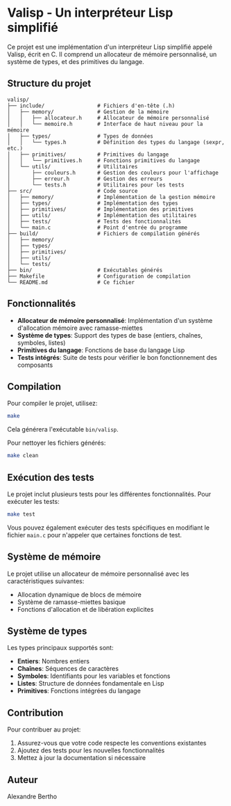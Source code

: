 # Valisp - Un interpréteur Lisp simplifié

Ce projet est une implémentation d'un interpréteur Lisp simplifié appelé Valisp, écrit en C. Il comprend un allocateur de mémoire personnalisé, un système de types, et des primitives du langage.

## Structure du projet

```
valisp/
├── include/                 # Fichiers d'en-tête (.h)
│   ├── memory/              # Gestion de la mémoire
│   │   ├── allocateur.h     # Allocateur de mémoire personnalisé
│   │   └── memoire.h        # Interface de haut niveau pour la mémoire
│   ├── types/               # Types de données
│   │   └── types.h          # Définition des types du langage (sexpr, etc.)
│   ├── primitives/          # Primitives du langage
│   │   └── primitives.h     # Fonctions primitives du langage
│   └── utils/               # Utilitaires
│       ├── couleurs.h       # Gestion des couleurs pour l'affichage
│       ├── erreur.h         # Gestion des erreurs
│       └── tests.h          # Utilitaires pour les tests
├── src/                     # Code source
│   ├── memory/              # Implémentation de la gestion mémoire
│   ├── types/               # Implémentation des types
│   ├── primitives/          # Implémentation des primitives
│   ├── utils/               # Implémentation des utilitaires
│   ├── tests/               # Tests des fonctionnalités
│   └── main.c               # Point d'entrée du programme
├── build/                   # Fichiers de compilation générés
│   ├── memory/
│   ├── types/
│   ├── primitives/
│   ├── utils/
│   └── tests/
├── bin/                     # Exécutables générés
├── Makefile                 # Configuration de compilation
└── README.md                # Ce fichier
```

## Fonctionnalités

- **Allocateur de mémoire personnalisé**: Implémentation d'un système d'allocation mémoire avec ramasse-miettes
- **Système de types**: Support des types de base (entiers, chaînes, symboles, listes)
- **Primitives du langage**: Fonctions de base du langage Lisp
- **Tests intégrés**: Suite de tests pour vérifier le bon fonctionnement des composants

## Compilation

Pour compiler le projet, utilisez:

```bash
make
```

Cela générera l'exécutable `bin/valisp`.

Pour nettoyer les fichiers générés:

```bash
make clean
```

## Exécution des tests

Le projet inclut plusieurs tests pour les différentes fonctionnalités. Pour exécuter les tests:

```bash
make test
```

Vous pouvez également exécuter des tests spécifiques en modifiant le fichier `main.c` pour n'appeler que certaines fonctions de test.

## Système de mémoire

Le projet utilise un allocateur de mémoire personnalisé avec les caractéristiques suivantes:
- Allocation dynamique de blocs de mémoire
- Système de ramasse-miettes basique
- Fonctions d'allocation et de libération explicites

## Système de types

Les types principaux supportés sont:
- **Entiers**: Nombres entiers
- **Chaînes**: Séquences de caractères
- **Symboles**: Identifiants pour les variables et fonctions
- **Listes**: Structure de données fondamentale en Lisp
- **Primitives**: Fonctions intégrées du langage

## Contribution

Pour contribuer au projet:
1. Assurez-vous que votre code respecte les conventions existantes
2. Ajoutez des tests pour les nouvelles fonctionnalités
3. Mettez à jour la documentation si nécessaire

## Auteur

Alexandre Bertho
